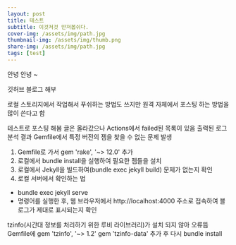 ```yaml
---
layout: post
title: 테스트
subtitle: 이것저것 만져봅쉬다.
cover-img: /assets/img/path.jpg
thumbnail-img: /assets/img/thumb.png
share-img: /assets/img/path.jpg
tags: [test]
---
```


안녕 안녕 ~ 

깃허브 블로그 해부

로컬 스토리지에서 작업해서 푸쉬하는 방법도 쓰지만
원격 자체에서 포스팅 하는 방법을 많이 쓴다고 함

테스트로 포스팅 해봄
글은 올라갔으나 Actions에서 failed된 목록이 있음
출력된 로그 분석 결과 Gemfile에서 특정 버전의 젬을 찾을 수 없는 문제 발생

1. Gemfile로 가서 gem 'rake', '~> 12.0' 추가
2. 로컬에서 bundle install을 실행하여 필요한 젬들을 설치
3. 로컬에서 Jekyll을 빌드하여(bundle exec jekyll build) 문제가 없는지 확인
4. 로컬 서버에서 확인하는 법 
- bundle exec jekyll serve
- 명령어를 실행한 후, 웹 브라우저에서 http://localhost:4000 주소로 접속하여 블로그가 제대로 표시되는지 확인

tzinfo(시간대 정보를 처리하기 위한 루비 라이브러리)가 설치 되지 않아 오류뜸
Gemfile에 
gem 'tzinfo', '~> 1.2'
gem 'tzinfo-data'
추가 후 다시 bundle install
